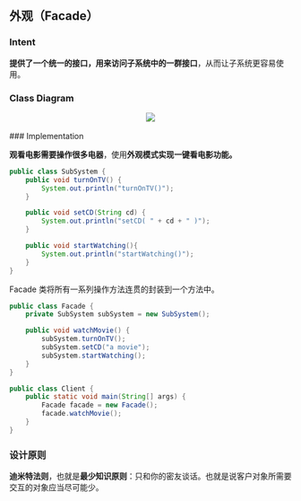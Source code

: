## 外观（Facade）

### Intent

**提供了一个统一的接口，用来访问子系统中的一群接口**，从而让子系统更容易使用。

### Class Diagram

<div align="center"> <img src="https://cs-notes-1256109796.cos.ap-guangzhou.myqcloud.com/f9978fa6-9f49-4a0f-8540-02d269ac448f.png"/> </div><br>
### Implementation

**观看电影需要操作很多电器**，使用**外观模式实现一键看电影功能。**

```java
public class SubSystem {
    public void turnOnTV() {
        System.out.println("turnOnTV()");
    }

    public void setCD(String cd) {
        System.out.println("setCD( " + cd + " )");
    }

    public void startWatching(){
        System.out.println("startWatching()");
    }
}
```

Facade 类将所有一系列操作方法连贯的封装到一个方法中。

```java
public class Facade {
    private SubSystem subSystem = new SubSystem();

    public void watchMovie() {
        subSystem.turnOnTV();
        subSystem.setCD("a movie");
        subSystem.startWatching();
    }
}
```

```java
public class Client {
    public static void main(String[] args) {
        Facade facade = new Facade();
        facade.watchMovie();
    }
}
```

### 设计原则

**迪米特法则**，也就是**最少知识原则**：只和你的密友谈话。也就是说客户对象所需要交互的对象应当尽可能少。